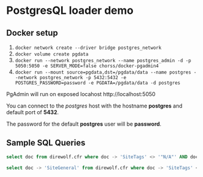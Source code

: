 # PostgresQL loader demo

## Docker setup
1. ```docker network create --driver bridge postgres_network```
2. ```docker volume create pgdata```
3. ```docker run --network postgres_network --name postgres_admin -d -p 5050:5050 -e SERVER_MODE=false chorss/docker-pgadmin4```
4. ```docker run --mount source=pgdata,dst=/pgdata/data --name postgres --network postgres_network -p 5432:5432 -e POSTGRES_PASSWORD=password -e PGDATA=/pgdata/data -d postgres```

PgAdmin will run on exposed locahost http://localhost:5050

You can connect to the *postgres* host with the hostname **postgres** and default port of **5432**.

The password for the default **postgres** user will be **password**.

## Sample SQL Queries
```sql
select doc from direwolf.cfr where doc -> 'SiteTags' <> '"N/A"' AND doc -> 'SiteTags' <> '"NA"'
```
```sql
select doc -> 'SiteGeneral' from direwolf.cfr where doc -> 'SiteTags' <> '"N/A"' AND doc -> 'SiteTags' <> '"NA"'
```